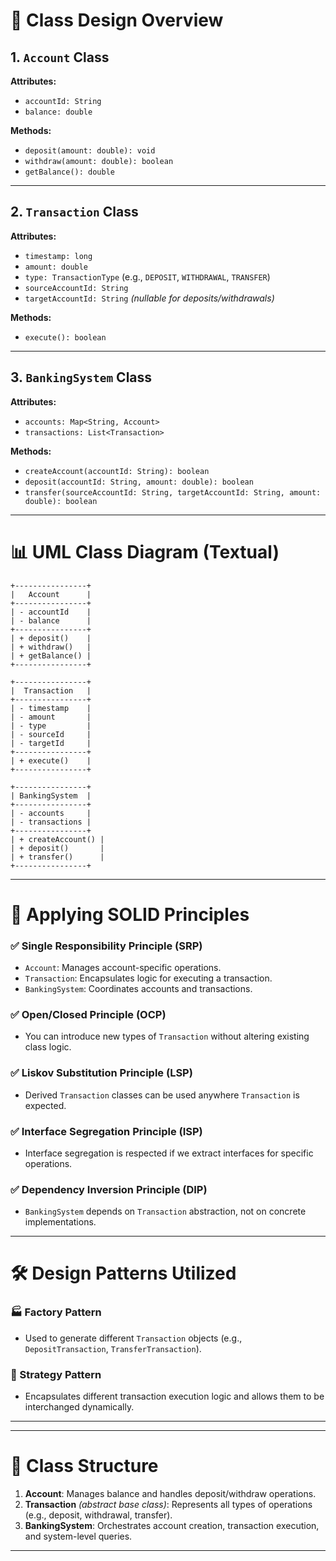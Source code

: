 
# 🧱 Class Design Overview

## 1. `Account` Class

**Attributes:**
- `accountId: String`
- `balance: double`

**Methods:**
- `deposit(amount: double): void`
- `withdraw(amount: double): boolean`
- `getBalance(): double`

---

## 2. `Transaction` Class

**Attributes:**
- `timestamp: long`
- `amount: double`
- `type: TransactionType` (e.g., `DEPOSIT`, `WITHDRAWAL`, `TRANSFER`)
- `sourceAccountId: String`
- `targetAccountId: String` *(nullable for deposits/withdrawals)*

**Methods:**
- `execute(): boolean`

---

## 3. `BankingSystem` Class

**Attributes:**
- `accounts: Map<String, Account>`
- `transactions: List<Transaction>`

**Methods:**
- `createAccount(accountId: String): boolean`
- `deposit(accountId: String, amount: double): boolean`
- `transfer(sourceAccountId: String, targetAccountId: String, amount: double): boolean`

---

# 📊 UML Class Diagram (Textual)

```
+----------------+
|   Account      |
+----------------+
| - accountId    |
| - balance      |
+----------------+
| + deposit()    |
| + withdraw()   |
| + getBalance() |
+----------------+

+----------------+
|  Transaction   |
+----------------+
| - timestamp    |
| - amount       |
| - type         |
| - sourceId     |
| - targetId     |
+----------------+
| + execute()    |
+----------------+

+----------------+
| BankingSystem  |
+----------------+
| - accounts     |
| - transactions |
+----------------+
| + createAccount() |
| + deposit()       |
| + transfer()      |
+----------------+
```

---

# 🧩 Applying SOLID Principles

### ✅ Single Responsibility Principle (SRP)
- `Account`: Manages account-specific operations.
- `Transaction`: Encapsulates logic for executing a transaction.
- `BankingSystem`: Coordinates accounts and transactions.

### ✅ Open/Closed Principle (OCP)
- You can introduce new types of `Transaction` without altering existing class logic.

### ✅ Liskov Substitution Principle (LSP)
- Derived `Transaction` classes can be used anywhere `Transaction` is expected.

### ✅ Interface Segregation Principle (ISP)
- Interface segregation is respected if we extract interfaces for specific operations.

### ✅ Dependency Inversion Principle (DIP)
- `BankingSystem` depends on `Transaction` abstraction, not on concrete implementations.

---

# 🛠️ Design Patterns Utilized

### 🏭 Factory Pattern
- Used to generate different `Transaction` objects (e.g., `DepositTransaction`, `TransferTransaction`).

### 🧠 Strategy Pattern
- Encapsulates different transaction execution logic and allows them to be interchanged dynamically.

---

---

# 🧱 Class Structure

1. **Account**: Manages balance and handles deposit/withdraw operations.
2. **Transaction** *(abstract base class)*: Represents all types of operations (e.g., deposit, withdrawal, transfer).
3. **BankingSystem**: Orchestrates account creation, transaction execution, and system-level queries.

---
